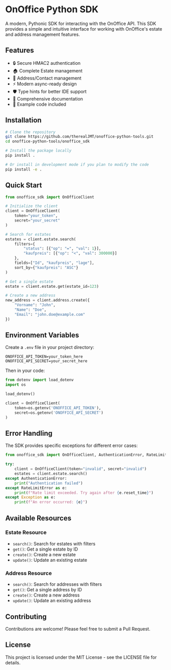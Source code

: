 # OnOffice Python SDK

A modern, Pythonic SDK for interacting with the OnOffice API. This SDK provides a simple and intuitive interface for working with OnOffice's estate and address management features.

## Features

- 🔒 Secure HMAC2 authentication
- 🏠 Complete Estate management
- 👥 Address/Contact management
- ⚡ Modern async-ready design
- 🛡️ Type hints for better IDE support
- 📝 Comprehensive documentation
- 🧪 Example code included

## Installation

```bash
# Clone the repository
git clone https://github.com/therealJMT/onoffice-python-tools.git
cd onoffice-python-tools/onoffice_sdk

# Install the package locally
pip install .

# Or install in development mode if you plan to modify the code
pip install -e .
```

## Quick Start

```python
from onoffice_sdk import OnOfficeClient

# Initialize the client
client = OnOfficeClient(
    token="your_token",
    secret="your_secret"
)

# Search for estates
estates = client.estate.search(
    filters={
        "status": [{"op": "=", "val": 1}],
        "kaufpreis": [{"op": "<", "val": 300000}]
    },
    fields=["Id", "kaufpreis", "lage"],
    sort_by={"kaufpreis": "ASC"}
)

# Get a single estate
estate = client.estate.get(estate_id=123)

# Create a new address
new_address = client.address.create({
    "Vorname": "John",
    "Name": "Doe",
    "Email": "john.doe@example.com"
})
```

## Environment Variables

Create a `.env` file in your project directory:

```env
ONOFFICE_API_TOKEN=your_token_here
ONOFFICE_API_SECRET=your_secret_here
```

Then in your code:

```python
from dotenv import load_dotenv
import os

load_dotenv()

client = OnOfficeClient(
    token=os.getenv('ONOFFICE_API_TOKEN'),
    secret=os.getenv('ONOFFICE_API_SECRET')
)
```

## Error Handling

The SDK provides specific exceptions for different error cases:

```python
from onoffice_sdk import OnOfficeClient, AuthenticationError, RateLimitError

try:
    client = OnOfficeClient(token="invalid", secret="invalid")
    estates = client.estate.search()
except AuthenticationError:
    print("Authentication failed")
except RateLimitError as e:
    print(f"Rate limit exceeded. Try again after {e.reset_time}")
except Exception as e:
    print(f"An error occurred: {e}")
```

## Available Resources

### Estate Resource

- `search()`: Search for estates with filters
- `get()`: Get a single estate by ID
- `create()`: Create a new estate
- `update()`: Update an existing estate

### Address Resource

- `search()`: Search for addresses with filters
- `get()`: Get a single address by ID
- `create()`: Create a new address
- `update()`: Update an existing address

## Contributing

Contributions are welcome! Please feel free to submit a Pull Request.

## License

This project is licensed under the MIT License - see the LICENSE file for details.
